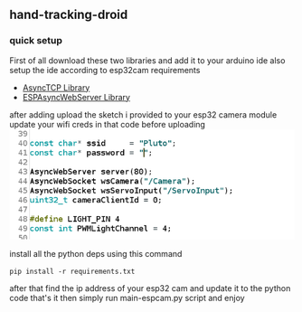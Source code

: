 ## hand-tracking-droid
### quick setup
First of all download these two libraries and add it to your arduino ide also setup the ide according to esp32cam requirements
- [AsyncTCP Library](https://www.youtube.com/redirect?event=video_description&redir_token=QUFFLUhqbjl3eUFXM3IwbWNUemxpQXJfbThxR2NaYWo4Z3xBQ3Jtc0ttOGZUcENfdnlST3puWkdpZEFlUUtrWVNuYmpDZW80a0pCZXZIampLUzhzUlBiOUNCS1J6TldmVHFnZDU2WktHUG8tbVNFOTkyUWhyRWJOUTMtMU1OYjViRnl0bktpeG9heHRDczVGWW5nWmdSQjRIWQ&q=https%3A%2F%2Fgithub.com%2Fme-no-dev%2FAsyncTCP%2Farchive%2Frefs%2Fheads%2Fmaster.zip)
- [ESPAsyncWebServer Library](https://www.youtube.com/redirect?event=video_description&redir_token=QUFFLUhqazJ0dVdtZ1Y2cnkxY1cyWUFtQVZTSm9waVV1UXxBQ3Jtc0trY2FXWmtzT0pOZVJDcERLSW55UGlUV0hXNkU1WHRiWHY0cWtlTzVCX3BJMWxrdFpDQU81WDlnVVlrbXF2dkJGYTRBQktmbnN1cFhLMWE0NXV2aXo3dXY0NDhvX3NLaGxSOXY0bHpGVzdWRVdWUHZzUQ&q=https%3A%2F%2Fgithub.com%2Fme-no-dev%2FESPAsyncWebServer%2Farchive%2Frefs%2Fheads%2Fmaster.zip)

after adding upload the sketch i provided to your esp32 camera module
update your wifi creds in that code before uploading
![code](https://github.com/zerocool-11/hand-tracking-droid/blob/main/wifi.png)

install all the python deps using this command
```
pip install -r requirements.txt
```

after that find the ip address of your esp32 cam and update it to the python code that's it
then simply run main-espcam.py script and enjoy


